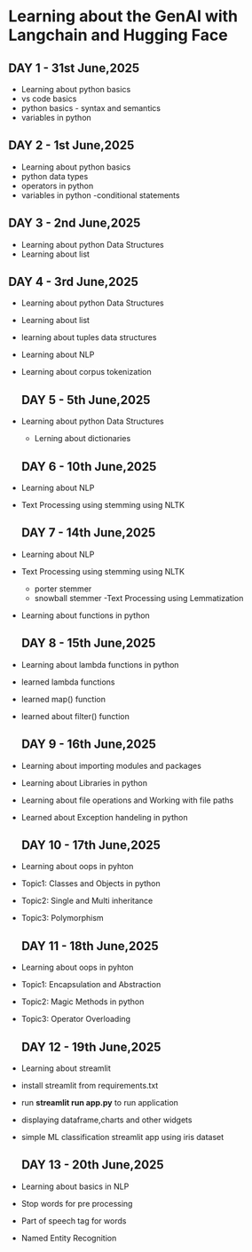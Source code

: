 # Learning about the GenAI with Langchain and Hugging Face

## DAY 1 - 31st June,2025

- Learning about python basics
 - vs code basics
 - python basics - syntax and semantics
 - variables in python

## DAY 2 - 1st June,2025

- Learning about python basics
 - python data types
 - operators in python
 - variables in python
 -conditional statements

 ## DAY 3 - 2nd June,2025

- Learning about python Data Structures
 - Learning about list   

  ## DAY 4 - 3rd June,2025

- Learning about python Data Structures
 - Learning about list   
 - learning about tuples data structures  
- Learning about NLP
 - Learning about corpus tokenization  

   ## DAY 5 - 5th June,2025

- Learning about python Data Structures
  - Lerning about dictionaries

   ## DAY 6 - 10th June,2025
- Learning about NLP
 - Text Processing using stemming using NLTK

   ## DAY 7 - 14th June,2025
- Learning about NLP
 - Text Processing using stemming using NLTK
   - porter stemmer
   - snowball stemmer
  -Text Processing using Lemmatization
- Learning about functions in python

   ## DAY 8 - 15th June,2025
- Learning about lambda functions in python
 - learned lambda functions
 - learned map() function
 - learned about filter() function

   ## DAY 9 - 16th June,2025
- Learning about importing modules and packages
- Learning about Libraries in python
- Learning about file operations and Working with file paths
- Learned about Exception handeling in python

   ## DAY 10 - 17th June,2025
- Learning about oops in pyhton
 - Topic1: Classes and Objects in python
 - Topic2: Single and Multi inheritance 
 - Topic3: Polymorphism

   ## DAY 11 - 18th June,2025
- Learning about oops in pyhton
 - Topic1: Encapsulation and Abstraction
 - Topic2: Magic  Methods in python
 - Topic3: Operator Overloading

   ## DAY 12 - 19th June,2025
- Learning about streamlit
 - install streamlit from requirements.txt
 - run **streamlit run app.py** to run application
 - displaying dataframe,charts and other widgets
 - simple ML classification streamlit app using iris dataset

    ## DAY 13 - 20th June,2025
- Learning about basics in NLP
 - Stop words for pre processing
 - Part of speech tag for words
 - Named Entity Recognition 










